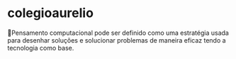 # colegioaurelio

🤩Pensamento computacional pode ser definido como uma estratégia usada para desenhar soluções e solucionar problemas de maneira eficaz tendo a tecnologia como base.
